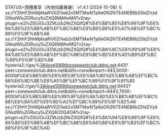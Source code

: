 STATUS=西賤專享（內地叫雞專線） v1.4.1 (2024-10-08) ♋
ss://Y2hhY2hhMjAtaWV0Zi1wb2x5MTMwNTp6eGN2NTE4NEB6b25ld2VzdGNsdWIuZGRucy5uZXQ6MjMwMA?v2ray-plugin=e21vZGUiOiJ3ZWJzb2NrZXQifQ#%E4%B8%80%E8%99%9F%E6%8A%80%E5%B8%AB%EF%BC%88%E9%B9%B9%E5%A7%A8%EF%BC%89%F0%9F%AB%A6
ss://Y2hhY2hhMjAtaWV0Zi1wb2x5MTMwNTp6eGN2NTE4NEB6b25ld2VzdGNsdWIuZGRucy5uZXQ6MjMwMQ?v2ray-plugin=e21vZGUiOiJ3ZWJzb2NrZXQifQ#%E4%BA%8C%E8%99%9F%E6%8A%80%E5%B8%AB%EF%BC%88%E9%BE%8D%E6%A0%B9%EF%BC%89%F0%9F%8D%86
hysteria2://gay%3Ailove1069@zonewestclub.ddns.net:443?peer=zonewestclub.ddns.net&obfs=none&mport=443,5000-6000#%E4%B8%89%E8%99%9F%E6%8A%80%E5%B8%AB%EF%BC%88%E6%9D%BE%E8%A5%BF%EF%BC%89%F0%9F%91%85
hysteria2://gay%3Ailove1069@zonewestclub.ddns.net:8443?peer=zonewestclub.ddns.net&obfs=none&mport=8443,7000-8000#%E5%9B%9B%E8%99%9F%E6%8A%80%E5%B8%AB%EF%BC%88%E6%B4%97%E9%9D%A2%EF%BC%89%F0%9F%92%A6
ss://Y2hhY2hhMjAtaWV0Zi1wb2x5MTMwNTp6eGN2NTE4NEB6b25ld2VzdGNsdWIuZGRucy5uZXQ6ODQ4OA?v2ray-plugin=e21vZGUiOiJ3ZWJzb2NrZXQifQ#%E4%BA%94%E8%99%9F%E6%8A%80%E5%B8%AB%EF%BC%88%E6%94%B6%E9%9F%B3%EF%BC%89%F0%9F%8C%AD
